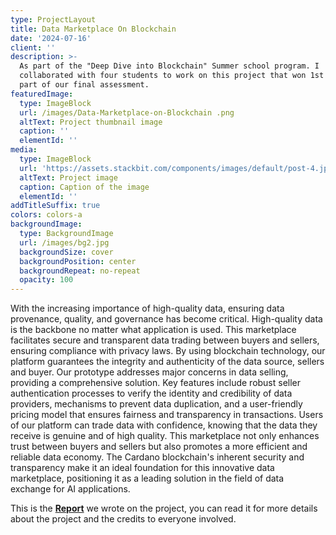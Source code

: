 ```yaml
---
type: ProjectLayout
title: Data Marketplace On Blockchain
date: '2024-07-16'
client: ''
description: >-
  As part of the "Deep Dive into Blockchain" Summer school program. I
  collaborated with four students to work on this project that won 1st place as
  part of our final assessment.
featuredImage:
  type: ImageBlock
  url: /images/Data-Marketplace-on-Blockchain .png
  altText: Project thumbnail image
  caption: ''
  elementId: ''
media:
  type: ImageBlock
  url: 'https://assets.stackbit.com/components/images/default/post-4.jpeg'
  altText: Project image
  caption: Caption of the image
  elementId: ''
addTitleSuffix: true
colors: colors-a
backgroundImage:
  type: BackgroundImage
  url: /images/bg2.jpg
  backgroundSize: cover
  backgroundPosition: center
  backgroundRepeat: no-repeat
  opacity: 100
---
```

With the increasing importance of high-quality data, ensuring data provenance, quality, and governance has become critical. High-quality data is the backbone no matter what application is used. This marketplace facilitates secure and transparent data trading between buyers and sellers, ensuring compliance with privacy laws. By using blockchain technology, our platform guarantees the integrity and authenticity of the data source, sellers and buyer. Our prototype addresses major concerns in data selling, providing a comprehensive solution. Key features include robust seller authentication processes to verify the identity and credibility of data providers, mechanisms to prevent data duplication, and a user-friendly pricing model that ensures fairness and transparency in transactions. Users of our platform can trade data with confidence, knowing that the data they receive is genuine and of high quality. This marketplace not only enhances trust between buyers and sellers but also promotes a more efficient and reliable data economy. The Cardano blockchain's inherent security and transparency make it an ideal foundation for this innovative data marketplace, positioning it as a leading solution in the field of data exchange for AI applications.

This is the [**Report**](https://drive.google.com/file/d/1UnLStOQ-Wz4B-UllpR8ZE-DVZBAeAXiH/view?usp=sharing) we wrote on the project, you can read it for more details about the project and the credits to everyone involved.
